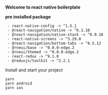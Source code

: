 **Welcome to react native boilerplate** 

**pre installed package**

     - react-native-config -> ^1.5.1
     - @react-navigation/native -> ^6.1.10
     - @react-navigation/native-stack -> ^6.9.18
     - react-native-screens -> ^3.29.0
     - @react-navigation/bottom-tabs -> ^6.5.12
     - @rneui/base -> ^0.0.0-edge.2
     - @rneui/themed -> ^0.0.0-edge.2
     - react-redux -> ^9.1.0
     - @reduxjs/toolkit -> ^2.2.1

   Install and start your project

    yarn 
    yarn android 
    yarn ios
